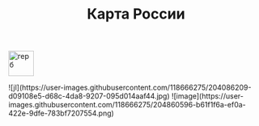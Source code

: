 <html lang='ru'>
  <head>
      <title>Гербы Росии проект по</title>
  </head>
  <body>
    <header>
      <h1><div aligh=center> Карта России </div></h1>
    </header>
    <p><a href="sample.html"><img src="![image](https://user-images.githubusercontent.com/118666275/204857207-5bba4d72-4693-47fc-9d25-426dc311ed85.png) " width="50" 
   height="50" border="0" alt="герб"></a></p>
  </body>
</html>
![jl](https://user-images.githubusercontent.com/118666275/204086209-d09108e5-d68c-4da8-9207-095d014aaf44.jpg)
![image](https://user-images.githubusercontent.com/118666275/204860596-b61f1f6a-ef0a-422e-9dfe-783bf7207554.png)

